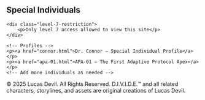 <!-- Special Individuals Section -->
<section id="special-individuals">
    <h2>Special Individuals</h2>
    
    <div class="level-7-restriction">
        <p>Only level 7 access allowed to view this site</p>
    </div>

    <!-- Profiles -->
    <p><a href="connor.html">Dr. Connor — Special Individual Profile</a></p>
    <p><a href="apa-01.html">APA-01 — The First Adaptive Protocol Apex</a></p>
    <!-- Add more individuals as needed -->
</section>












© 2025 Lucas Devil. All Rights Reserved.
D.I.V.I.D.E.™ and all related characters, storylines, and assets are original creations of Lucas Devil.
